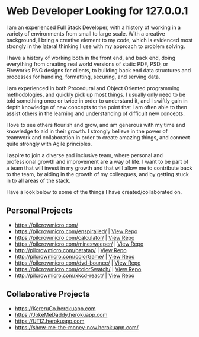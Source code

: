 # Web Developer Looking for 127.0.0.1

I am an experienced Full Stack Developer, with a history of working in a variety of environments from small to large scale. With a creative background, I bring a creative element to my code, which is evidenced most strongly in the lateral thinking I use with my approach to problem solving. 

I have a history of working both in the front end, and back end, doing everything from creating real world versions of static PDF, PSD, or Fireworks PNG designs for clients, to building back end data structures and processes for handling, formatting, securing, and serving data. 

I am experienced in both Procedural and Object Oriented programming methodologies, and quickly pick up most things. I usually only need to be told something once or twice in order to understand it, and I swiftly gain in depth knowledge of new concepts to the point that I am often able to then assist others in the learning and understanding of difficult new concepts. 

I love to see others flourish and grow, and am generous with my time and knowledge to aid in their growth. I strongly believe in the power of teamwork and collaboration in order to create amazing things, and connect quite strongly with Agile principles. 

I aspire to join a diverse and inclusive team, where personal and professional growth and improvement are a way of life. I want to be part of a team that will invest in my growth and that will allow me to contribute back to the team, by aiding in the growth of my colleagues, and by getting stuck in to all areas of the stack.

Have a look below to some of the things I have created/collaborated on. 

## Personal Projects
- https://pilcrowmicro.com/
- https://pilcrowmicro.com/enspiralled/ | [View Repo](https://github.com/anthony-kyle/enspiraled)
- https://pilcrowmicro.com/calculator/  | [View Repo](https://github.com/anthony-kyle/calculator)
- https://pilcrowmicro.com/minesweeper/ | [View Repo](https://github.com/anthony-kyle/minesweeper)
- http://pilcrowmicro.com/patatap/ | [View Repo](https://github.com/anthony-kyle/patatap)
- http://pilcrowmicro.com/colorGame/ | [View Repo](https://github.com/anthony-kyle/colorGame)
- https://pilcrowmicro.com/dvd-bounce/ | [View Repo](https://github.com/anthony-kyle/dvd-bounc)
- https://pilcrowmicro.com/colorSwatch/ | [View Repo](https://github.com/anthony-kyle/colorSwatch)
- http://pilcrowmicro.com/xkcd-react/ | [View Repo](https://github.com/anthony-kyle/xkcd-react)


## Collaborative Projects
- https://KereruGo.herokuapp.com
- https://JokeMeDaddy.herokuapp.com
- https://UTIZ.herokuapp.com
- https://show-me-the-money-now.herokuapp.com/
